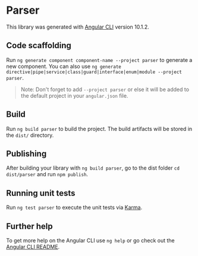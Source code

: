 # Parser

This library was generated with [Angular CLI](https://github.com/angular/angular-cli) version 10.1.2.

## Code scaffolding

Run `ng generate component component-name --project parser` to generate a new component. You can also use `ng generate directive|pipe|service|class|guard|interface|enum|module --project parser`.
> Note: Don't forget to add `--project parser` or else it will be added to the default project in your `angular.json` file. 

## Build

Run `ng build parser` to build the project. The build artifacts will be stored in the `dist/` directory.

## Publishing

After building your library with `ng build parser`, go to the dist folder `cd dist/parser` and run `npm publish`.

## Running unit tests

Run `ng test parser` to execute the unit tests via [Karma](https://karma-runner.github.io).

## Further help

To get more help on the Angular CLI use `ng help` or go check out the [Angular CLI README](https://github.com/angular/angular-cli/blob/master/README.md).
